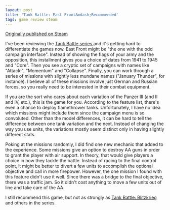 ```yaml
---
layout: post
title: 'Tank Battle: East Front&mdash;Recommended'
tags: game review steam
---
```


[Originally published on Steam](https://steamcommunity.com/id/jlericson/recommended/613120/)


 I've been reviewing the
 <a class="bb_link" href="https://store.steampowered.com/curator/28557252-Fish-and-Loaves/list/36127" target="_blank" rel="noreferrer">
  Tank Battle series
 </a>
 and it's getting hard to differentiate the games now. East Front might be "the one with the odd campaign interface". Instead of showing the flags of your army and the opposition, this installment gives you a choice of dates from 1941 to 1945 and "Core". Then you see a cryptic set of campaigns with names like "Attack!", "Momentum" and "Collapse". Finally, you can work through a series of missions with slightly less mundane names ("January Thunder", for instance). I believe all of these missions involve just German and Russian forces, so you really need to be interested in their combat equipment.
 

 

 If you are the sort who cares about each variation of the Panzer III (and II and IV, etc.), this is the game for you. According to the feature list, there's even a chance to deploy flamethrower tanks. Unfortunately, I have no idea which missions might include them since the campaign menu is so convoluted. Other than the model differences, it can be hard to tell the difference between one tank variation and the next. Instead of changing the way you use units, the variations mostly seem distinct only in having slightly different stats.
 

 

 Poking at the missions randomly, I did find one new mechanic that added to the experience. Some missions give an option to destroy AA guns in order to grant the player with air support. In theory, that would give players a choice in how they tackle the battle. Instead of racing to the final control point, it might be better to divert a few units to accomplish the optional objective and call in more firepower. However, the one mission I found with this feature didn't use it well. Since there was a bridge to the final objective, there was a traffic jam. So it didn't cost anything to move a few units out of line and take care of the AA.
 

 

 I still recommend this game, but not as strongly as
 <a class="bb_link" href="https://store.steampowered.com/app/540150/" target="_blank" rel="noreferrer">
  Tank Battle: Blitzkrieg
 </a>
 and others in the series.
